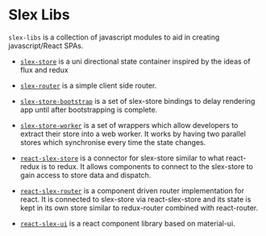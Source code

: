 # Slex Libs

`slex-libs` is a collection of javascript modules to aid in creating javascript/React SPAs.

- [`slex-store`](https://github.com/alexstroukov/slex-libs/tree/master/packages/slex-store) is a uni directional state container inspired by the ideas of flux and redux

- [`slex-router`](https://github.com/alexstroukov/slex-libs/tree/master/packages/slex-router) is a simple client side router.

- [`slex-store-bootstrap`](https://github.com/alexstroukov/slex-libs/tree/master/packages/slex-store-bootstrap) is a set of slex-store bindings to delay rendering app until after bootstrapping is complete.

- [`slex-store-worker`](https://github.com/alexstroukov/slex-libs/tree/master/packages/slex-store-worker) is a set of wrappers which allow developers to extract their store into a web worker. It works by having two parallel stores which synchronise every time the state changes.

- [`react-slex-store`](https://github.com/alexstroukov/slex-libs/tree/master/packages/react-slex-store) is a connector for slex-store similar to what react-redux is to redux. It allows components to connect to the slex-store to gain access to store data and dispatch.

- [`react-slex-router`](https://github.com/alexstroukov/slex-libs/tree/master/packages/react-slex-router) is a component driven router implementation for react. It is connected to slex-store via react-slex-store and its state is kept in its own store similar to redux-router combined with react-router.

- [`react-slex-ui`](https://github.com/alexstroukov/slex-libs/tree/master/packages/react-slex-ui) is a react component library based on material-ui.
